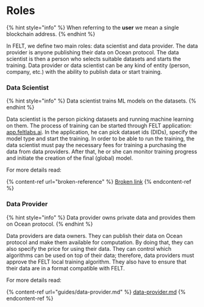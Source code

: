 # Roles

{% hint style="info" %}
When referring to the **user** we mean a single blockchain address.
{% endhint %}

In FELT, we define two main roles: data scientist and data provider. The data provider is anyone publishing their data on Ocean protocol. The data scientist is then a person who selects suitable datasets and starts the training. Data provider or data scientist can be any kind of entity (person, company, etc.) with the ability to publish data or start training.

### Data Scientist

{% hint style="info" %}
Data scientist trains ML models on the datasets.
{% endhint %}

Data scientist is the person picking datasets and running machine learning on them. The process of training can be started through FELT application: [app.feltlabs.ai](https://app.feltlabs.ai/). In the application, he can pick dataset ids (DIDs), specify the model type and start the training. In order to be able to run the training, the data scientist must pay the necessary fees for training a purchasing the data from data providers. After that, he or she can monitor training progress and initiate the creation of the final (global) model.

For more details read:

{% content-ref url="broken-reference" %}
[Broken link](broken-reference)
{% endcontent-ref %}

### Data Provider

{% hint style="info" %}
Data provider owns private data and provides them on Ocean protocol.
{% endhint %}

Data providers are data owners. They can publish their data on Ocean protocol and make them available for computation. By doing that, they can also specify the price for using their data. They can control which algorithms can be used on top of their data; therefore, data providers must approve the FELT local training algorithm. They also have to ensure that their data are in a format compatible with FELT.

For more details read:

{% content-ref url="guides/data-provider.md" %}
[data-provider.md](guides/data-provider.md)
{% endcontent-ref %}
